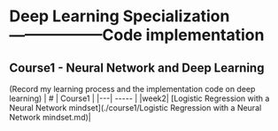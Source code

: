 # Deep Learning Specialization ——————Code implementation

## Course1 - Neural Network and Deep Learning
(Record my learning process and the implementation code on deep learning)
| # | Course1 |
|---| ----- |
|week2| [Logistic Regression with a Neural Network mindset](./course1/Logistic Regression with a Neural Network mindset.md)|